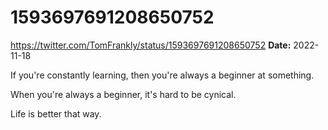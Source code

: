 # 1593697691208650752
https://twitter.com/TomFrankly/status/1593697691208650752
**Date:** 2022-11-18

If you're constantly learning, then you're always a beginner at something.

When you're always a beginner, it's hard to be cynical.

Life is better that way.
